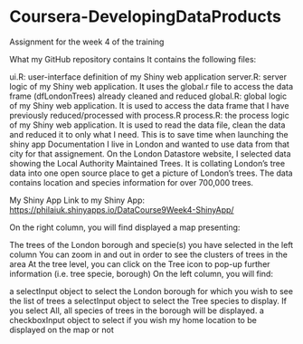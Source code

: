 # Coursera-DevelopingDataProducts
Assignment for the week 4 of the training

What my GitHub repository contains
It contains the following files:

ui.R: user-interface definition of my Shiny web application
server.R: server logic of my Shiny web application. It uses the global.r file to access the data frame (dfLondonTrees) already cleaned and reduced
global.R: global logic of my Shiny web application. It is used to access the data frame that I have previously reduced/processed with process.R
process.R: the process logic of my Shiny web application. It is used to read the data file, clean the data and reduced it to only what I need. This is to save time when launching the shiny app
Documentation
I live in London and wanted to use data from that city for that assignement.
On the London Datastore website, I selected data showing the Local Authority Maintained Trees. It is collating London’s tree data into one open source place to get a picture of London’s trees. The data contains location and species information for over 700,000 trees.

My Shiny App
Link to my Shiny App: https://philaiuk.shinyapps.io/DataCourse9Week4-ShinyApp/

On the right column, you will find displayed a map presenting:

The trees of the London borough and specie(s) you have selected in the left column
You can zoom in and out in order to see the clusters of trees in the area
At the tree level, you can click on the Tree icon to pop-up further information (i.e. tree specie, borough)
On the left column, you will find:

a selectInput object to select the London borough for which you wish to see the list of trees
a selectInput object to select the Tree species to display. If you select All, all species of trees in the borough will be displayed.
a checkboxInput object to select if you wish my home location to be displayed on the map or not
